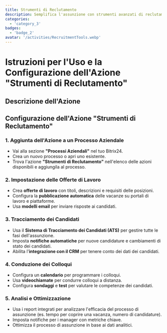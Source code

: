 ```yaml
---
title: Strumenti di Reclutamento
description: Semplifica l'assunzione con strumenti avanzati di reclutamento e tracciamento dei candidati.
categories: 
  - 'category_3'
badges: 
  - 'badge_2'
avatar: '/activities/RecruitmentTools.webp'
---
```

# Istruzioni per l'Uso e la Configurazione dell'Azione "Strumenti di Reclutamento"

## Descrizione dell'Azione

## **Configurazione dell'Azione "Strumenti di Reclutamento"**

### 1. Aggiunta dell'Azione a un Processo Aziendale
- Vai alla sezione **"Processi Aziendali"** nel tuo Bitrix24.
- Crea un nuovo processo o apri uno esistente.
- Trova l'azione **"Strumenti di Reclutamento"** nell'elenco delle azioni disponibili e aggiungila al processo.

### 2. Impostazione delle Offerte di Lavoro
- Crea **offerte di lavoro** con titoli, descrizioni e requisiti delle posizioni.
- Configura la **pubblicazione automatica** delle vacanze su portali di lavoro e piattaforme.
- Usa **modelli email** per inviare risposte ai candidati.

### 3. Tracciamento dei Candidati
- Usa il **Sistema di Tracciamento dei Candidati (ATS)** per gestire tutte le fasi dell'assunzione.
- Imposta **notifiche automatiche** per nuove candidature e cambiamenti di stato dei candidati.
- Abilita l'**integrazione con il CRM** per tenere conto dei dati dei candidati.

### 4. Conduzione dei Colloqui
- Configura un **calendario** per programmare i colloqui.
- Usa **videochiamate** per condurre colloqui a distanza.
- Configura **sondaggi** e **test** per valutare le competenze dei candidati.

### 5. Analisi e Ottimizzazione
- Usa i report integrati per analizzare l'efficacia del processo di assunzione (es. tempo per coprire una vacanza, numero di candidature).
- Imposta notifiche per i manager con metriche chiave.
- Ottimizza il processo di assunzione in base ai dati analitici.